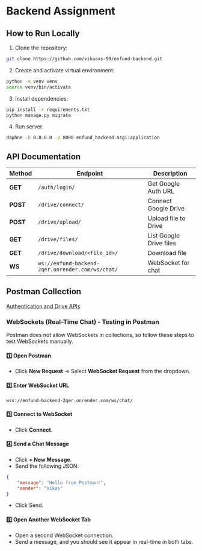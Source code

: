 # Backend Assignment

## **How to Run Locally**

1. Clone the repository:
```sh
git clone https://github.com/vikaaas-99/enfund-backend.git
```

2. Create and activate virtual environment:
```sh
python -m venv venv
source venv/bin/activate
```

3. Install dependencies:
```sh
pip install -r requirements.txt
python manage.py migrate
```

4. Run server:
```sh
daphne -b 0.0.0.0 -p 8000 enfund_backend.asgi:application
```

## **API Documentation**

| **Method** |	**Endpoint** |	**Description** |
| ------ | ---------| ---------|
| **GET** |	`/auth/login/` |	Get Google Auth URL |
| **POST** |	`/drive/connect/` |	Connect Google Drive |
| **POST** |	`/drive/upload/` |	Upload file to Drive |
| **GET** |	`/drive/files/` |	List Google Drive files |
| **GET** |	`/drive/download/<file_id>/` |	Download file |
| **WS** |	`ws://enfund-backend-2qer.onrender.com/ws/chat/` |	WebSocket for chat |

## **Postman Collection**

[Authentication and Drive APIs](https://github.com/vikaaas-99/enfund-backend/blob/main/enfund_backend.postman_collection.json)

### **WebSockets (Real-Time Chat) - Testing in Postman**

Postman does not allow WebSockets in collections, so follow these steps to test WebSockets manually.

#### 1️⃣ Open Postman
- Click **New Request** → Select **WebSocket Request** from the dropdown.

#### 2️⃣ Enter WebSocket URL
`wss://enfund-backend-2qer.onrender.com/ws/chat/`

#### 3️⃣ Connect to WebSocket
- Click **Connect**.

#### 4️⃣ Send a Chat Message
- Click **+ New Message**.
- Send the following JSON:
```json
{
    "message": "Hello from Postman!",
    "sender": "Vikas"
}
```
- Click Send.

#### 5️⃣ Open Another WebSocket Tab
- Open a second WebSocket connection.
- Send a message, and you should see it appear in real-time in both tabs.
